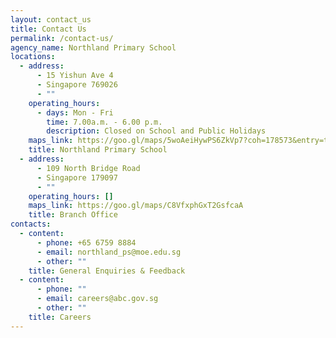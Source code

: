```yaml
---
layout: contact_us
title: Contact Us
permalink: /contact-us/
agency_name: Northland Primary School
locations:
  - address:
      - 15 Yishun Ave 4
      - Singapore 769026
      - ""
    operating_hours:
      - days: Mon - Fri
        time: 7.00a.m. - 6.00 p.m.
        description: Closed on School and Public Holidays
    maps_link: https://goo.gl/maps/5woAeiHywPS6ZkVp7?coh=178573&entry=tt
    title: Northland Primary School
  - address:
      - 109 North Bridge Road
      - Singapore 179097
      - ""
    operating_hours: []
    maps_link: https://goo.gl/maps/C8VfxphGxT2GsfcaA
    title: Branch Office
contacts:
  - content:
      - phone: +65 6759 8884
      - email: northland_ps@moe.edu.sg
      - other: ""
    title: General Enquiries & Feedback
  - content:
      - phone: ""
      - email: careers@abc.gov.sg
      - other: ""
    title: Careers
---
```

